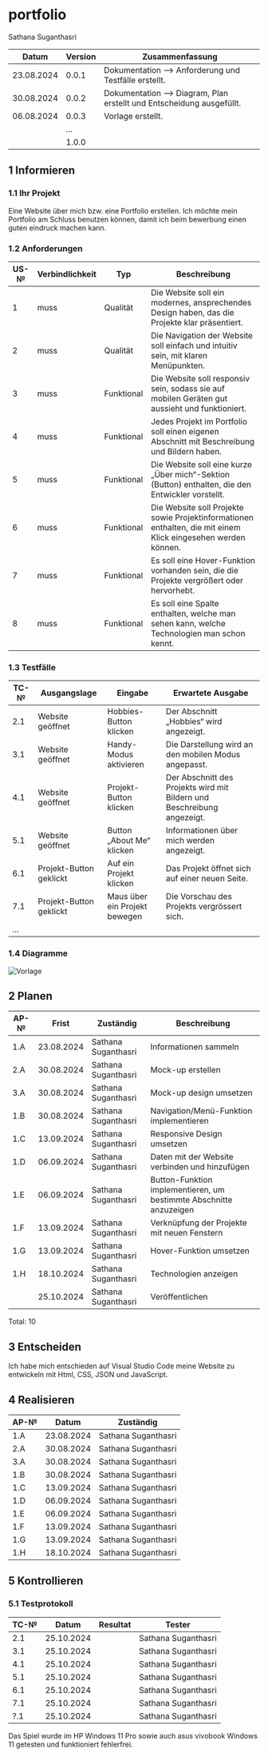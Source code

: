 # portfolio

Sathana Suganthasri

| Datum | Version | Zusammenfassung                                              |
| ----- | ------- | ------------------------------------------------------------ |
| 23.08.2024 | 0.0.1   | Dokumentation --> Anforderung und Testfälle erstellt. |
| 30.08.2024 | 0.0.2   | Dokumentation --> Diagram, Plan erstellt und Entscheidung ausgefüllt. |
| 06.08.2024 | 0.0.3   | Vorlage erstellt. |
|       | ...     |                                                              |
|       | 1.0.0   |                                                              |


## 1 Informieren

### 1.1 Ihr Projekt

Eine Website über mich bzw. eine Portfolio erstellen.
Ich möchte mein Portfolio am Schluss benutzen können, damit ich beim bewerbung einen guten eindruck machen kann. 

### 1.2 Anforderungen

| US-№ | Verbindlichkeit | Typ  | Beschreibung                       |
| ---- | --------------- | ---- | ---------------------------------- |
| 1  | muss | Qualität | Die Website soll ein modernes, ansprechendes Design haben, das die Projekte klar präsentiert. |
| 2  | muss | Qualität | Die Navigation der Website soll einfach und intuitiv sein, mit klaren Menüpunkten. |
| 3  | muss | Funktional | Die Website soll responsiv sein, sodass sie auf mobilen Geräten gut aussieht und funktioniert. |
| 4  | muss | Funktional | Jedes Projekt im Portfolio soll einen eigenen Abschnitt mit Beschreibung und Bildern haben. |
| 5  | muss | Funktional | Die Website soll eine kurze „Über mich“-Sektion (Button) enthalten, die den Entwickler vorstellt. |
| 6  | muss | Funktional |Die Website soll Projekte sowie Projektinformationen enthalten, die mit einem Klick eingesehen werden können. |
| 7  | muss | Funktional | Es soll eine Hover-Funktion vorhanden sein, die die Projekte vergrößert oder hervorhebt. |
| 8  | muss | Funktional | Es soll eine Spalte enthalten, welche man sehen kann, welche Technologien man schon kennt. |


### 1.3 Testfälle

| TC-№ | Ausgangslage | Eingabe | Erwartete Ausgabe |
| ---- | ------------ | ------- | ----------------- |
| 2.1 | Website geöffnet | Hobbies-Button klicken | Der Abschnitt „Hobbies“ wird angezeigt. |
| 3.1 | Website geöffnet | Handy-Modus aktivieren | Die Darstellung wird an den mobilen Modus angepasst. |
| 4.1 | Website geöffnet | Projekt-Button klicken | Der Abschnitt des Projekts wird mit Bildern und Beschreibung angezeigt. |
| 5.1 | Website geöffnet | Button „About Me“ klicken |Informationen über mich werden angezeigt. |
| 6.1 | Projekt-Button geklickt | Auf ein Projekt klicken | Das Projekt öffnet sich auf einer neuen Seite. |
| 7.1 | Projekt-Button geklickt | Maus über ein Projekt bewegen | Die Vorschau des Projekts vergrössert sich. |
| ... |              |         |                   |


### 1.4 Diagramme

![Vorlage](https://github.com/user-attachments/assets/dedfd480-0e00-4089-9244-694f80d35ea0)

## 2 Planen

| AP-№ | Frist | Zuständig | Beschreibung |
| ---- | ----- | --------- | ------------ | 
| 1.A | 23.08.2024 | Sathana Suganthasri | Informationen sammeln |
| 2.A | 30.08.2024 | Sathana Suganthasri | Mock-up erstellen |
| 3.A | 30.08.2024 | Sathana Suganthasri | Mock-up design umsetzen |
| 1.B | 30.08.2024 | Sathana Suganthasri | Navigation/Menü-Funktion implementieren |
| 1.C | 13.09.2024 | Sathana Suganthasri | Responsive Design umsetzen |
| 1.D | 06.09.2024 | Sathana Suganthasri | Daten mit der Website verbinden und hinzufügen |
| 1.E | 06.09.2024 | Sathana Suganthasri | Button-Funktion implementieren, um bestimmte Abschnitte anzuzeigen |
| 1.F | 13.09.2024 | Sathana Suganthasri | Verknüpfung der Projekte mit neuen Fenstern |
| 1.G | 13.09.2024 | Sathana Suganthasri | Hover-Funktion umsetzen |
| 1.H | 18.10.2024 | Sathana Suganthasri | Technologien anzeigen |
|     | 25.10.2024 | Sathana Suganthasri | Veröffentlichen | 

Total: 10

## 3 Entscheiden

Ich habe mich entschieden auf Visual Studio Code meine Website zu entwickeln mit Html, CSS, JSON und JavaScript. 

## 4 Realisieren

| AP-№ | Datum | Zuständig | 
| ---- | ----- | --------- | 
| 1.A | 23.08.2024 | Sathana Suganthasri |
| 2.A | 30.08.2024 | Sathana Suganthasri |
| 3.A | 30.08.2024 | Sathana Suganthasri |
| 1.B | 30.08.2024 | Sathana Suganthasri |
| 1.C | 13.09.2024 | Sathana Suganthasri |
| 1.D | 06.09.2024 | Sathana Suganthasri |
| 1.E | 06.09.2024 | Sathana Suganthasri |
| 1.F | 13.09.2024 | Sathana Suganthasri |
| 1.G | 13.09.2024 | Sathana Suganthasri |
| 1.H | 18.10.2024 | Sathana Suganthasri |


## 5 Kontrollieren

### 5.1 Testprotokoll

| TC-№ | Datum | Resultat | Tester |
| ---- | ----- | -------- | ------ |
| 2.1  | 25.10.2024 |          | Sathana Suganthasri |
| 3.1  | 25.10.2024 |          | Sathana Suganthasri |
| 4.1  | 25.10.2024 |          | Sathana Suganthasri |
| 5.1  | 25.10.2024 |          | Sathana Suganthasri |
| 6.1  | 25.10.2024 |          | Sathana Suganthasri |
| 7.1  | 25.10.2024 |          | Sathana Suganthasri |
| ?.1  | 25.10.2024 |          | Sathana Suganthasri |


Das Spiel wurde im HP Windows 11 Pro sowie auch asus vivobook Windows 11 getesten und funktioniert fehlerfrei.
